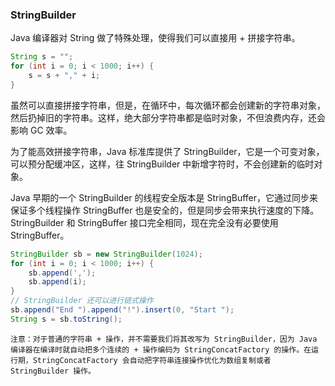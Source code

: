
### StringBuilder
Java 编译器对 String 做了特殊处理，使得我们可以直接用 + 拼接字符串。  
```java
String s = "";
for (int i = 0; i < 1000; i++) {
    s = s + "," + i;
}
```
虽然可以直接拼接字符串，但是，在循环中，每次循环都会创建新的字符串对象，然后扔掉旧的字符串。这样，绝大部分字符串都是临时对象，不但浪费内存，还会影响 GC 效率。  

为了能高效拼接字符串，Java 标准库提供了 StringBuilder，它是一个可变对象，可以预分配缓冲区，这样，往 StringBuilder 中新增字符时，不会创建新的临时对象。  

Java 早期的一个 StringBuilder 的线程安全版本是 StringBuffer，它通过同步来保证多个线程操作 StringBuffer 也是安全的，但是同步会带来执行速度的下降。StringBuilder 和 StringBuffer 接口完全相同，现在完全没有必要使用 StringBuffer。
```java
StringBuilder sb = new StringBuilder(1024);
for (int i = 0; i < 1000; i++) {
    sb.append(',');
    sb.append(i);
}
// StringBuilder 还可以进行链式操作
sb.append("End ").append("!").insert(0, "Start ");
String s = sb.toString();
```
`注意：对于普通的字符串 + 操作，并不需要我们将其改写为 StringBuilder，因为 Java 编译器在编译时就自动把多个连续的 + 操作编码为 StringConcatFactory 的操作。在运行期，StringConcatFactory 会自动把字符串连接操作优化为数组复制或者 StringBuilder 操作。`